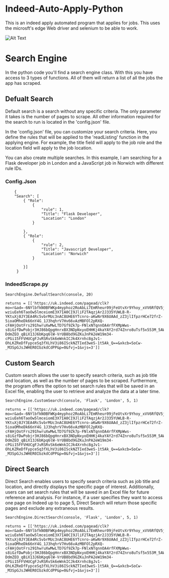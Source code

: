 # Indeed-Auto-Apply-Python
This is an indeed apply automated program that applies for jobs.
This uses the microsft's edge Web driver and selenium to be able to work.

![Alt Text](https://media4.giphy.com/media/v1.Y2lkPTc5MGI3NjExZjJmMzRhODUzZGNkMzBmYzcxNmZlNTY4YTdhY2M4MDIzMjllYjA4MSZjdD1n/quLdspjzl02UkpxpCS/giphy.gif)



# Search Engine
In the python code you'll find a search engine class.
With this you have access to 3 types of functions. All of them will return a list of all the jobs the app has scraped.

## Defualt Search

Default search is a search without any specific criteria. The only parameter it takes is the number of pages to scrape. All other information required for the search to run is located in the 'config.json' file.

In the 'config.json' file, you can customize your search criteria. Here, you define the rules that will be applied to the 'readListing' function in the applying engine. For example, the title field will apply to the job role and the location field will apply to the job location.

You can also create multiple searches. In this example, I am searching for a Flask developer job in London and a JavaScript job in Norwich with different rule IDs.


### Config.Json
```
    {
    "Search": [
        { "Role": 
            {
                "rule": 1,
                "Title": "Flask Developer",
                "Location": "London"
            }
            
        },
        { "Role": 
            {
                "rule": 2,
                "Title": "Javascript Developer",
                "Location": "Norwich"
            }
            
        }]
     }
```


### IndeedScrape.py
```
SearchEngine.DefualtSearch(console, 20)

returns = [['https://uk.indeed.com/pagead/clk?mo=r&ad=-6NYlbfkN0BFWKp4myphoz2RoAbLi7EmRheur09jFeUtvXr9Yhoy_xVV6RfQV5j6p1bFfTvlS-wziuEeh6TaoOw5lmceiomE3X7IA0CI9JliF2TAqzjAr2J335YUWLB-R-YKtuXj0JY3EA4Rc5vbrMUc3nAC8UHE6YTcnro-aKwNr9X6UAAd_zZ3jlIfpzrHCe72frZ-5ioaOMheDk66nY4G_1J3hqhrV7Hv66vAzMBFOl2pRXQ-cFAHjOotFrs291hwruXwMwLTD7Gf9Zk7p-FNlxNTqnnOA4rfFXMpWws-s8iGzfDwPobjr3HJ86bQpgHnrxBX3NDpNxyoEHHKj4kaYAY2rd74Znro8uTsf5x553M_5AWSdG1coC9CiZFKMKXFlF4QZYIcXRNTUMvkmXIj0MtMYmYJFxDf2E81dr-DdmZEO_qBiX13J6bKpq6lW-VrUB8bd9GZKuJnPA2eW19m34-cPGi15FFVHUCgFJvRSRvSk6eWnkICJk4Xrnhc8gJv1-OhLKZReDfFypceSq3fXLhV3i86ISckNZTIed3weS-1t5Ak_Q==&xkcb=SoCw-_M3SpGJsJWHER0IbzkdCdPP&p=0&fvj=1&vjs=3']]

```

## Custom Search

Custom search allows the user to specify search criteria, such as job title and location, as well as the number of pages to be scraped. Furthermore, the program offers the option to set search rules that will be saved in an Excel file, enabling the user to retrieve and analyze the data at a later time.

```
SearchEngine.CustomSearch(console, 'Flask', 'London', 5, 1)

returns = [['https://uk.indeed.com/pagead/clk?mo=r&ad=-6NYlbfkN0BFWKp4myphoz2RoAbLi7EmRheur09jFeUtvXr9Yhoy_xVV6RfQV5j6p1bFfTvlS-wziuEeh6TaoOw5lmceiomE3X7IA0CI9JliF2TAqzjAr2J335YUWLB-R-YKtuXj0JY3EA4Rc5vbrMUc3nAC8UHE6YTcnro-aKwNr9X6UAAd_zZ3jlIfpzrHCe72frZ-5ioaOMheDk66nY4G_1J3hqhrV7Hv66vAzMBFOl2pRXQ-cFAHjOotFrs291hwruXwMwLTD7Gf9Zk7p-FNlxNTqnnOA4rfFXMpWws-s8iGzfDwPobjr3HJ86bQpgHnrxBX3NDpNxyoEHHKj4kaYAY2rd74Znro8uTsf5x553M_5AWSdG1coC9CiZFKMKXFlF4QZYIcXRNTUMvkmXIj0MtMYmYJFxDf2E81dr-DdmZEO_qBiX13J6bKpq6lW-VrUB8bd9GZKuJnPA2eW19m34-cPGi15FFVHUCgFJvRSRvSk6eWnkICJk4Xrnhc8gJv1-OhLKZReDfFypceSq3fXLhV3i86ISckNZTIed3weS-1t5Ak_Q==&xkcb=SoCw-_M3SpGJsJWHER0IbzkdCdPP&p=0&fvj=1&vjs=3']]

```

## Direct Search

Direct Search enables users to specify search criteria such as job title and location, and directly displays the specific page of interest. Additionally, users can set search rules that will be saved in an Excel file for future reference and analysis. For instance, if a user specifies they want to access one page on Indeed up to page 5, Direct Search will return those specific pages and exclude any extraneous results.

```
SearchEngine.DirectSearch(console, 'Flask', 'London', 5, 1)

returns = [['https://uk.indeed.com/pagead/clk?mo=r&ad=-6NYlbfkN0BFWKp4myphoz2RoAbLi7EmRheur09jFeUtvXr9Yhoy_xVV6RfQV5j6p1bFfTvlS-wziuEeh6TaoOw5lmceiomE3X7IA0CI9JliF2TAqzjAr2J335YUWLB-R-YKtuXj0JY3EA4Rc5vbrMUc3nAC8UHE6YTcnro-aKwNr9X6UAAd_zZ3jlIfpzrHCe72frZ-5ioaOMheDk66nY4G_1J3hqhrV7Hv66vAzMBFOl2pRXQ-cFAHjOotFrs291hwruXwMwLTD7Gf9Zk7p-FNlxNTqnnOA4rfFXMpWws-s8iGzfDwPobjr3HJ86bQpgHnrxBX3NDpNxyoEHHKj4kaYAY2rd74Znro8uTsf5x553M_5AWSdG1coC9CiZFKMKXFlF4QZYIcXRNTUMvkmXIj0MtMYmYJFxDf2E81dr-DdmZEO_qBiX13J6bKpq6lW-VrUB8bd9GZKuJnPA2eW19m34-cPGi15FFVHUCgFJvRSRvSk6eWnkICJk4Xrnhc8gJv1-OhLKZReDfFypceSq3fXLhV3i86ISckNZTIed3weS-1t5Ak_Q==&xkcb=SoCw-_M3SpGJsJWHER0IbzkdCdPP&p=0&fvj=1&vjs=3']]

```


